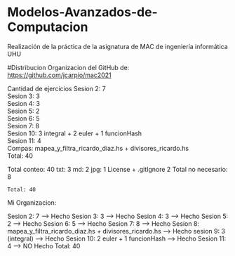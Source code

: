 # Modelos-Avanzados-de-Computacion
Realización de la práctica de la asignatura de MAC de ingeniería informática UHU



#Distribucion
Organizacion del GitHub de: https://github.com/jcarpio/mac2021

Cantidad de ejercicios
Sesion 2:	7							
Sesion 3:	3							
Sesion 4:	3							
Sesion 5:	2							
Sesion 6:	5							
Sesion 7:	8							
Sesion 10:	3 integral + 2 euler + 1 funcionHash			
Sesion 11:	4							
Compas:		mapea_y_filtra_ricardo_diaz.hs +  divisores_ricardo.hs	
	Total: 	40

Total conteo:	40
txt:			3
md:			2
jpg:			1
License + .gitIgnore	2
Total no necesario:	8
	
	Total: 40


Mi Organizacion:

Sesion 2:	7							--> Hecho
Sesion 3:	3							--> Hecho
Sesion 4:	3							--> Hecho
Sesion 5:	2							--> Hecho
Sesion 6:	5							--> Hecho
Sesion 7:	8							--> Hecho
Sesion 8: 	mapea_y_filtra_ricardo_diaz.hs +  divisores_ricardo.hs	--> Hecho
sesion 9:	3 (integral)						--> Hecho
Sesion 10:	2 euler + 1 funcionHash					--> Hecho
Sesion 11:	4							--> NO Hecho
	Total:	40
